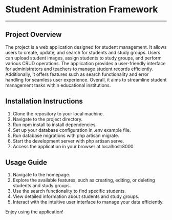# Student Administration Framework

---

## Project Overview

The project is a web application designed for student management. It allows users to create, update, and search for students and study groups. Users can upload student images, assign students to study groups, and perform various CRUD operations. The application provides a user-friendly interface for administrators and teachers to manage student records efficiently. Additionally, it offers features such as search functionality and error handling for seamless user experience. Overall, it aims to streamline student management tasks within educational institutions.



## Installation Instructions

1. Clone the repository to your local machine.
2. Navigate to the project directory.
3. Run npm install to install dependencies.
4. Set up your database configuration in .env example file.
5. Run database migrations with php artisan migrate.
6. Start the development server with php artisan serve.
7. Access the application in your browser at localhost:8000.



## Usage Guide


1. Navigate to the homepage.
2. Explore the available features, such as creating, editing, or deleting students and study groups.
3. Use the search functionality to find specific students.
4. View detailed information about students and study groups.
5. Interact with the intuitive user interface to manage your data efficiently.


Enjoy using the application!
